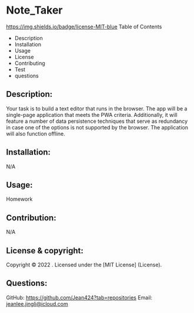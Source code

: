 # Note_Taker
https://img.shields.io/badge/license-MIT-blue Table of Contents
- Description
- Installation
- Usage
- License
- Contributing
- Test
- questions

## Description:
Your task is to build a text editor that runs in the browser. The app will be a single-page application that meets the PWA criteria. Additionally, it will feature a number of data persistence techniques that serve as redundancy in case one of the options is not supported by the browser. The application will also function offline.

## Installation:
N/A

## Usage:
Homework

## Contribution:
N/A

## License & copyright:
Copyright © 2022 <Jing Li>. 
Licensed under the [MIT License] (License).

## Questions:

GitHub: https://github.com/Jean424?tab=repositories
Email: jeanlee.jingli@icloud.com
